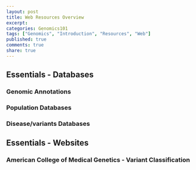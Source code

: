 ```yaml
---
layout: post
title: Web Resources Overview
excerpt:
categories: Genomics101
tags: ["Genomics", "Introduction", "Resources", "Web"]
published: true
comments: true
share: true
---
```


## Essentials - Databases

### Genomic Annotations

### Population Databases

### Disease/variants Databases

## Essentials - Websites

### American College of Medical Genetics - Variant Classification

